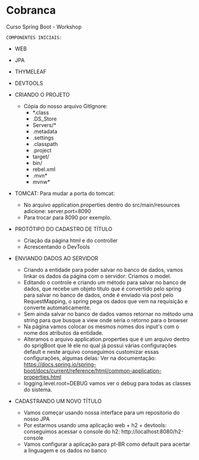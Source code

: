# Cobranca
Curso Spring Boot - Workshop


    COMPONENTES INICIAIS:
- WEB
- JPA
- THYMELEAF
- DEVTOOLS


- CRIANDO O PROJETO
	- Cópia do nosso arquivo GitIgnore:
		- *.class
		- .DS_Store
		- Servers/*
		- .metadata
		- .settings
		- .classpath
		- .project
		- target/
		- bin/
		- rebel.xml
		- .mvn*
		- mvnw*

- TOMCAT:
Para mudar a porta do tomcat:
	* No arquivo application.properties dentro do src/main/resources adicione:
	server.port=8090
	* Para trocar para 8090 por exemplo.

- PROTÓTIPO DO CADASTRO DE TÍTULO
	- Criação da página html e do controller
	- Acrescentando o DevTools
	
- ENVIANDO DADOS AO SERVIDOR
	- Criando a entidade para poder salvar no banco de dados, vamos linkar os dados da página 
		com o servidor: Criamos o model.
	- Editando o controle e criando um método para salvar no banco de dados, que recebe um objeto
	titulo que é convertido pelo spring para salvar no banco de dados, onde é enviado via post
	pelo RequestMapping, o spring pega os dados que vem na requisição e converte automaticamente.
	- Sem ainda salvar no banco de dados vamos retornar no método uma string para que busque a view
	onde seria o retorno para o browser
	- Na página vamos colocar os mesmos nomes dos input's com o nome dos atributos da entidade.
	- Alteramos o arquivo application.properties que é um arquivo dentro do sprigBoot que lê ele
	no qual já possui várias configurações default e neste arquivo conseguimos customizar essas
	configurações, algumas delas:
	Ver na documentação:
	https://docs.spring.io/spring-boot/docs/current/reference/html/common-application-properties.html
	- logging.level.root=DEBUG vamos ver o debug para todas as classes do sistema.
	
- CADASTRANDO UM NOVO TÍTULO
	- Vamos começar usando nossa interface para um repositorio do nosso JPA
	- Por estarmos usando uma aplicação web + h2 + devtools: conseguimos acessar o console do h2:
	http://localhost:8080/h2-console
	- Vamos configurar a aplicação para pt-BR como default para acertar a linguagem e os dados no banco
	
	
